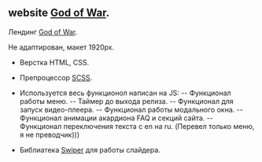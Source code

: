 ## website [God of War](https://website-god-of-war-chi.vercel.app/).

Лендинг [God of War](https://website-god-of-war-chi.vercel.app/).

Не адаптирован, макет 1920рх.

- Верстка HTML, CSS.
- Препроцессор [SCSS](https://sass-scss.ru/).

- Используется весь функционол написан на JS:
-- Функционал работы меню.
-- Таймер до выхода релиза.
-- Функционал для запуск видео-плеера.
-- Функционал работы модального окна.
-- Функционал анимации акардиона FAQ и секций сайта.
-- Функционал переключения текста c en на ru. (Перевел только меню, я не преводчик)))
- Библиатека [Swiper](https://swiperjs.com/) для работы слайдера.
